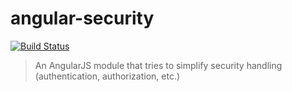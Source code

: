 # angular-security

[![Build Status](https://travis-ci.org/angularjs-de/angular-security.png)](https://travis-ci.org/angularjs-de/angular-security)

> An AngularJS module that tries to simplify security handling (authentication, authorization, etc.)
